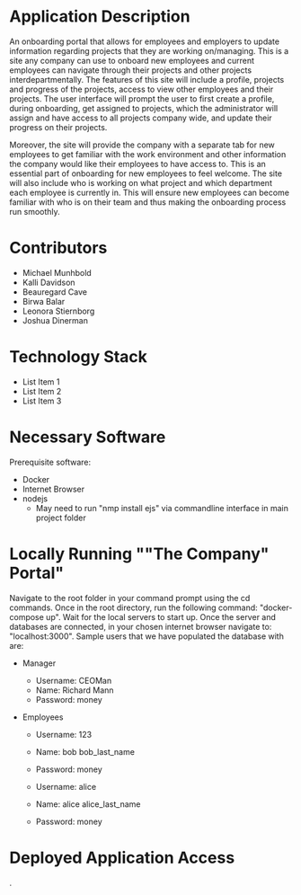 # Application Description
An onboarding portal that allows for employees and employers to update information regarding projects that they are working on/managing. This is a site any company can use to onboard new employees and current employees can navigate through their projects and other projects interdepartmentally. The features of this site will include a profile, projects and progress of the projects, access to view other employees and their projects. The user interface will prompt the user to first create a profile, during onboarding, get assigned to projects, which the administrator will assign and have access to all projects company wide, and update their progress on their projects.

Moreover, the site will provide the company with a separate tab for new employees to get familiar with the work environment and other information the company would like their employees to have access to. This is an essential part of onboarding for new employees to feel welcome. The site will also include who is working on what project and which department each employee is currently in. This will ensure new employees can become familiar with who is on their team and thus making the onboarding process run smoothly.

# Contributors
- Michael Munhbold
- Kalli Davidson
- Beauregard Cave
- Birwa Balar
- Leonora Stiernborg 
- Joshua Dinerman

# Technology Stack
- List Item 1
- List Item 2
- List Item 3

# Necessary Software
Prerequisite software:
- Docker
- Internet Browser
- nodejs 
  - May need to run "nmp install ejs" via commandline interface in main project folder

# Locally Running ""The Company" Portal"

Navigate to the root folder in your command prompt using the cd commands. Once in the root directory, run the following command: "docker-compose up". Wait for the local servers to start up. Once the server and databases are connected, in your chosen internet browser navigate to: "localhost:3000". Sample users that we have populated the database with are:

- Manager
  - Username: CEOMan
  - Name: Richard Mann
  - Password: money

- Employees
  - Username: 123
  - Name: bob bob_last_name
  - Password: money

  - Username: alice
  - Name: alice alice_last_name
  - Password: money

# Deployed Application Access
<Insert link here>.
